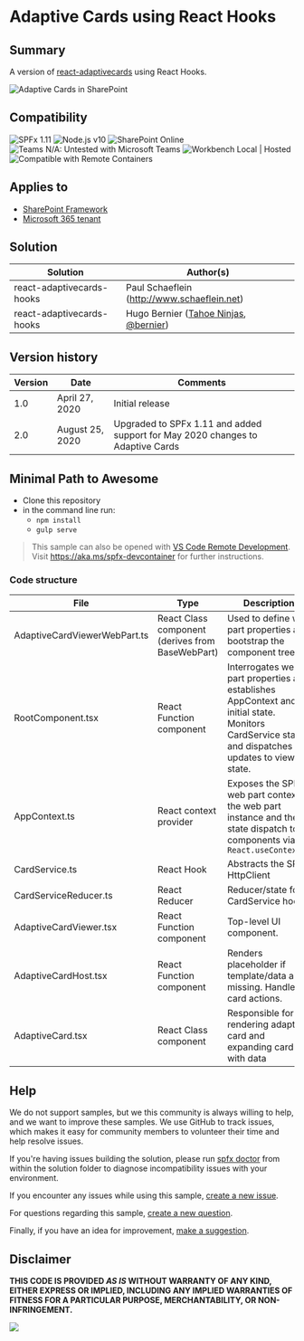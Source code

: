 # Adaptive Cards using React Hooks

## Summary

A version of [react-adaptivecards](https://github.com/pnp/sp-dev-fx-webparts/tree/main/samples/react-adaptivecards) using React Hooks.

![Adaptive Cards in SharePoint](assets/preview.png)


## Compatibility

![SPFx 1.11](https://img.shields.io/badge/SPFx-1.11.0-green.svg) 
![Node.js v10](https://img.shields.io/badge/Node.js-v10-green.svg) 
![SharePoint Online](https://img.shields.io/badge/SharePoint-Online-yellow.svg)
![Teams N/A: Untested with Microsoft Teams](https://img.shields.io/badge/Teams-N%2FA-lightgrey.svg "Untested with Microsoft Teams") 
![Workbench Local | Hosted](https://img.shields.io/badge/Workbench-Local%20%7C%20Hosted-green.svg)
![Compatible with Remote Containers](https://img.shields.io/badge/Remote%20Containers-Compatible-green.svg)

## Applies to

* [SharePoint Framework](https://learn.microsoft.com/sharepoint/dev/spfx/sharepoint-framework-overview)
* [Microsoft 365 tenant](https://learn.microsoft.com/sharepoint/dev/spfx/set-up-your-development-environment)

## Solution

Solution|Author(s)
--------|---------
react-adaptivecards-hooks | Paul Schaeflein (http://www.schaeflein.net)
react-adaptivecards-hooks | Hugo Bernier ([Tahoe Ninjas](https://tahoeninjas.blog), [@bernier](https://twitter.com/bernierh))

## Version history

Version|Date|Comments
-------|----|--------
1.0|April 27, 2020|Initial release
2.0|August 25, 2020|Upgraded to SPFx 1.11 and added support for May 2020 changes to Adaptive Cards

## Minimal Path to Awesome

* Clone this repository
* in the command line run:
  * `npm install`
  * `gulp serve`

>  This sample can also be opened with [VS Code Remote Development](https://code.visualstudio.com/docs/remote/remote-overview). Visit https://aka.ms/spfx-devcontainer for further instructions.

### Code structure

| File                         | Type                                             |  Description   |
|------------------------------|--------------------------------------------------|----------------|
| AdaptiveCardViewerWebPart.ts | React Class component (derives from BaseWebPart) | Used to define web part properties and bootstrap the component tree|
| RootComponent.tsx            | React Function component                         | Interrogates web part properties and establishes AppContext and initial state.<br/>Monitors CardService state and dispatches updates to viewer state. |
| AppContext.ts                | React context provider                           | Exposes the SPFx web part context, the web part instance and the state dispatch to all components via `React.useContext()`  |
| CardService.ts               | React Hook                                       | Abstracts the SP HttpClient        |
| CardServiceReducer.ts        | React Reducer                                    | Reducer/state for CardService hook |
| AdaptiveCardViewer.tsx       | React Function component                         | Top-level UI component. |
| AdaptiveCardHost.tsx         | React Function component                         | Renders placeholder if template/data are missing. Handles card actions. |
| AdaptiveCard.tsx             | React Class component                            | Responsible for rendering adaptive card and expanding card with data |


## Help

We do not support samples, but we this community is always willing to help, and we want to improve these samples. We use GitHub to track issues, which makes it easy for  community members to volunteer their time and help resolve issues.

If you're having issues building the solution, please run [spfx doctor](https://pnp.github.io/cli-microsoft365/cmd/spfx/spfx-doctor/) from within the solution folder to diagnose incompatibility issues with your environment.

If you encounter any issues while using this sample, [create a new issue](https://github.com/pnp/sp-dev-fx-webparts/issues/new?assignees=&labels=Needs%3A+Triage+%3Amag%3A%2Ctype%3Abug-suspected%2Csample%3A%20react-adaptivecards-hooks&template=bug-report.yml&sample=react-adaptivecards-hooks&authors=@pschaeflein&title=react-adaptivecards-hooks%20-%20).

For questions regarding this sample, [create a new question](https://github.com/pnp/sp-dev-fx-webparts/issues/new?assignees=&labels=Needs%3A+Triage+%3Amag%3A%2Ctype%3Aquestion%2Csample%3A%20react-adaptivecards-hooks&template=question.yml&sample=react-adaptivecards-hooks&authors=@pschaeflein&title=react-adaptivecards-hooks%20-%20).

Finally, if you have an idea for improvement, [make a suggestion](https://github.com/pnp/sp-dev-fx-webparts/issues/new?assignees=&labels=Needs%3A+Triage+%3Amag%3A%2Ctype%3Aenhancement%2Csample%3A%20react-adaptivecards-hooks&template=question.yml&sample=react-adaptivecards-hooks&authors=@pschaeflein&title=react-adaptivecards-hooks%20-%20).

## Disclaimer

**THIS CODE IS PROVIDED *AS IS* WITHOUT WARRANTY OF ANY KIND, EITHER EXPRESS OR IMPLIED, INCLUDING ANY IMPLIED WARRANTIES OF FITNESS FOR A PARTICULAR PURPOSE, MERCHANTABILITY, OR NON-INFRINGEMENT.**


<img src="https://pnptelemetry.azurewebsites.net/sp-dev-fx-webparts/samples/react-adaptivecards-hooks" />

